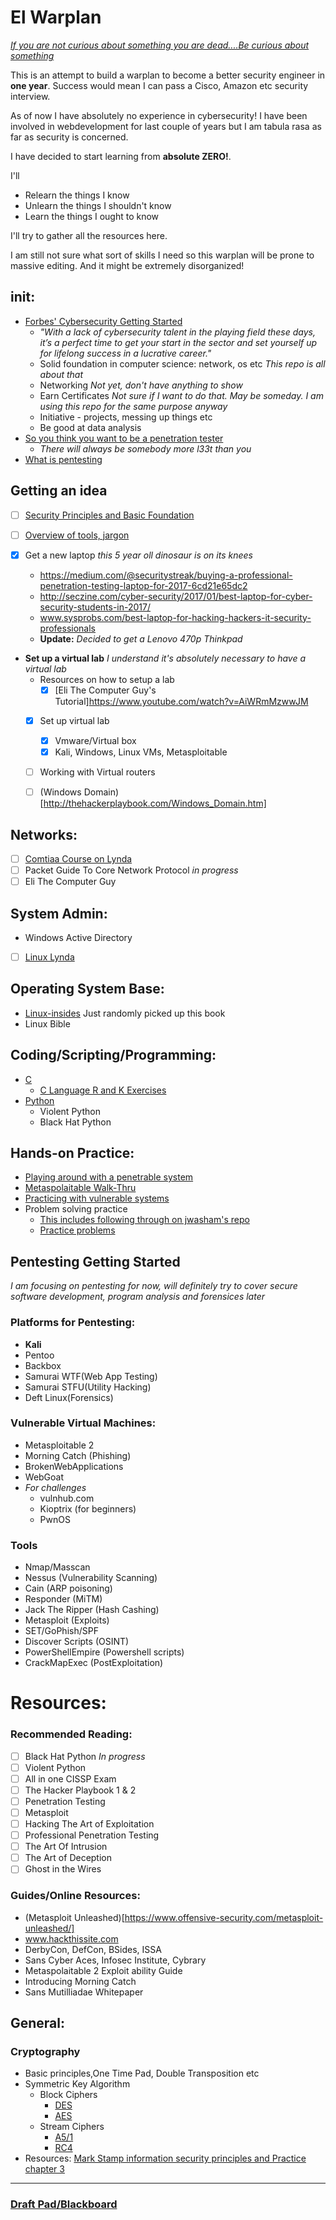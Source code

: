 # El Warplan

*[If you are not curious about something you are dead....Be curious about something](https://www.youtube.com/watch?v=be7bvZkgFmY)*

This is an attempt to build a warplan to become a better security engineer in **one year**. Success would mean I can pass a Cisco, Amazon etc security interview.

As of now I have absolutely no experience in cybersecurity! I have been involved in webdevelopment for last couple of years but I am tabula rasa as far as security is concerned.

I have decided to start learning from **absolute ZERO!**.

I'll
- Relearn the things I know
- Unlearn the things I shouldn't know
- Learn the things I ought to know

I'll try to gather all the resources here.

I am still not sure what sort of skills I need so this warplan will be prone to massive editing. And it might be extremely disorganized!

## __init__:
- [Forbes' Cybersecurity Getting Started](https://www.forbes.com/sites/laurencebradford/2017/02/27/how-to-start-a-lucrative-career-in-cybersecurity)
   - _"With a lack of cybersecurity talent in the playing field these days, it’s a perfect time to get your start in the sector and set yourself up for lifelong success in a lucrative career."_
   - Solid foundation in computer science: network, os etc _This repo is all about that_
   - Networking _Not yet, don't have anything to show_
   - Earn Certificates _Not sure if I want to do that. May be someday. I am using this repo for the same purpose anyway_
   - Initiative - projects, messing up things etc
   - Be good at data analysis
- [So you think you want to be a penetration tester](https://www.youtube.com/watch?v=be7bvZkgFmY)
  - _There will always be somebody more l33t than you_
- [What is pentesting](https://www.youtube.com/watch?v=b7jW9X9UqiY)

## Getting an idea
- [ ] [Security Principles and Basic Foundation](https://www.lynda.com/learning-paths/IT/become-an-it-security-specialist)
- [ ] [Overview of tools, jargon](https://www.lynda.com/learning-paths/IT/become-an-ethical-hacker)

- [x] Get a new laptop _this 5 year oll dinosaur is on its knees_
  - https://medium.com/@securitystreak/buying-a-professional-penetration-testing-laptop-for-2017-6cd21e65dc2
  - http://seczine.com/cyber-security/2017/01/best-laptop-for-cyber-security-students-in-2017/
  - www.sysprobs.com/best-laptop-for-hacking-hackers-it-security-professionals
  - **Update:** _Decided to get a Lenovo 470p Thinkpad_


- **Set up a virtual lab** _I understand it's absolutely necessary to have a virtual lab_
  - Resources on how to setup a lab
    - [x] [Eli The Computer Guy's Tutorial]https://www.youtube.com/watch?v=AiWRmMzwwJM
  - [x] Set up virtual lab
    - [x] Vmware/Virtual box
    - [x] Kali, Windows, Linux VMs, Metasploitable
  - [ ] Working with Virtual routers
  - [ ] (Windows Domain)[http://thehackerplaybook.com/Windows_Domain.htm]


## Networks:
- [ ] [Comtiaa Course on Lynda](https://www.lynda.com/Network-tutorials/CompTIA-Network-Exam-Prep-N10-006-Part-3-World-TCPIP/414773-2.html)
- [ ] Packet Guide To Core Network Protocol _in progress_
- [ ] Eli The Computer Guy

## System Admin:
- Windows Active Directory
- [ ] [Linux Lynda](https://www.lynda.com/learning-paths/IT/prepare-for-the-lpic-1-and-comptia-linux-certifications)


## Operating System Base:
- [Linux-insides](https://0xax.gitbooks.io/linux-insides/content/index.html) Just randomly picked up this book
- Linux Bible


## Coding/Scripting/Programming:
- [C](https://www.amazon.com/Programming-Language-Brian-W-Kernighan/dp/0131103628)
  - [C Language R and K Exercises](https://github.com/Bazarovay/the_c_programming_language)
- [Python](https://github.com/jwasham/coding-interview-university)
  - Violent Python
  - Black Hat Python

## Hands-on Practice:
- [Playing around with a penetrable system](https://github.com/williej/Metasploit)
- [Metaspolaitable Walk-Thru](http://resources.infosecinstitute.com/metasploitable-2-walkthrough)
- [Practicing with vulnerable systems](https://www.vulnhub.com)
- Problem solving practice
    - [This includes following through on jwasham's repo](https://github.com/Bazarovay/coding-interview-university)
    - [Practice problems](https://github.com/Bazarovay/cybersecurity-warplan/tree/master/problem_solving)



## Pentesting Getting Started
_I am focusing on pentesting for now, will definitely try to cover secure software
development, program analysis and forensices later_

### Platforms for Pentesting:
- **Kali**
- Pentoo
- Backbox
- Samurai WTF(Web App Testing)
- Samurai STFU(Utility Hacking)
- Deft Linux(Forensics)

### Vulnerable Virtual Machines:
- Metasploitable 2
- Morning Catch (Phishing)
- BrokenWebApplications
- WebGoat
- _For challenges_
  - vulnhub.com
  - Kioptrix (for beginners)
  - PwnOS

### Tools
- Nmap/Masscan
- Nessus (Vulnerability Scanning)
- Cain (ARP poisoning)
- Responder (MiTM)
- Jack The Ripper (Hash Cashing)
- Metasploit (Exploits)
- SET/GoPhish/SPF
- Discover Scripts (OSINT)
- PowerShellEmpire (Powershell scripts)
- CrackMapExec (PostExploitation)



# Resources:

### Recommended Reading:
- [ ] Black Hat Python _In progress_
- [ ] Violent Python
- [ ] All in one CISSP Exam
- [ ] The Hacker Playbook 1 & 2
- [ ] Penetration Testing
- [ ] Metasploit
- [ ] Hacking The Art of Exploitation
- [ ] Professional Penetration Testing
- [ ] The Art Of Intrusion
- [ ] The Art of Deception
- [ ] Ghost in the Wires

### Guides/Online Resources:
- (Metasploit Unleashed)[https://www.offensive-security.com/metasploit-unleashed/]
- www.hackthissite.com
- DerbyCon, DefCon, BSides, ISSA
- Sans Cyber Aces, Infosec Institute, Cybrary
- Metaspolaitable 2 Exploit ability Guide
- Introducing Morning Catch
- Sans Mutilliadae Whitepaper


## General:

### Cryptography
   - Basic principles,One Time Pad, Double Transposition etc
   - Symmetric Key Algorithm
      - Block Ciphers
         - [DES](https://www.youtube.com/watch?v=G_guTnTcoqg)
         - [AES](https://www.youtube.com/watch?v=ZhILF5Dhx74)
      - Stream Ciphers
         - [A5/1](https://www.youtube.com/watch?v=1GoP_HfF_v4)
         - [RC4](https://www.youtube.com/watch?v=riIp6EQOJOg)
- Resources:
   [Mark Stamp information security principles and Practice chapter 3](https://www.amazon.com/Information-Security-Principles-Mark-Stamp/dp/0470626399)








--------------------------------------------------------------------------------------------------------------

### [Draft Pad/Blackboard](https://github.com/Bazarovay/cybersecurity-warplan/daily_progress/daily_progress.md)
